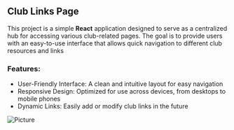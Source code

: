 ## Club Links Page

This project is a simple **React** application designed to serve as a centralized hub for accessing various club-related pages. The goal is to provide users with an easy-to-use interface that allows quick navigation to different club resources and links

### Features:
- User-Friendly Interface: A clean and intuitive layout for easy navigation
- Responsive Design: Optimized for use across devices, from desktops to mobile phones
- Dynamic Links: Easily add or modify club links in the future

![Picture](https://github.com/user-attachments/assets/546e0838-d32b-46b5-bbd1-9ba73b3705f6)

